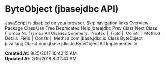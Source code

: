 # ByteObject (jbasejdbc   API)

JavaScript is disabled on your browser. Skip navigation links Overview Package Class Use Tree Deprecated Help jbasejdbc Prev Class Next Class Frames No Frames All Classes Summary:  Nested |  Field |  Constr |  Method Detail:  Field |  Constr |  Method com.jbase.jdbc.io Class ByteObject java.lang.Object com.jbase.jdbc.io.ByteObject All Implemented In  

**Created At:** 9/25/2017 10:43:15 AM  
**Updated At:** 2/15/2018 8:02:40 AM  

